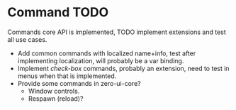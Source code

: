 # Command TODO

Commands core API is implemented, TODO implement extensions and test all use cases.

* Add common commands with localized name+info, test after implementing localization, will
  probably be a var binding.
* Implement *check-box* commands, probably an extension, need to test in menus when that is implemented.
* Provide some commands in zero-ui-core?
    * Window controls.
    * Respawn (reload)?